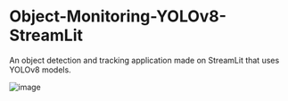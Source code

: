 # Object-Monitoring-YOLOv8-StreamLit
An object detection and tracking application made on StreamLit that uses YOLOv8 models.

![image](https://github.com/user-attachments/assets/2d212d83-c422-4857-aa2f-693c6a3c1bfa)
